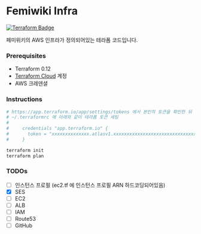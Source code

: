 Femiwiki Infra
========
[![Terraform Badge]][Terraform Cloud Link]

페미위키의 AWS 인프라가 정의되어있는 테라폼 코드입니다.

### Prerequisites
- Terraform 0.12
- [Terraform Cloud] 계정
- AWS 크레덴셜

### Instructions
```bash
# https://app.terraform.io/app/settings/tokens 에서 본인의 토큰을 확인한 뒤
# ~/.terraformrc 에 아래와 같이 테라폼 토큰 세팅
#
#     credentials "app.terraform.io" {
#       token = "xxxxxxxxxxxxxx.atlasv1.xxxxxxxxxxxxxxxxxxxxxxxxxxxxxxxxxxxxxxxxxxxxxxxxxxxxxxxxxxxxxxxxxxx"
#     }

terraform init
terraform plan
```

### TODOs
- [ ] 인스턴스 프로필 (ec2.tf 에 인스턴스 프로필 ARN 하드코딩되어있음)
- [x] SES
- [ ] EC2
- [ ] ALB
- [ ] IAM
- [ ] Route53
- [ ] GitHub

[Terraform Badge]: https://badgen.net/badge/icon/terraform?label&icon=https://unpkg.com/badgen-icons@0.12.0/icons/terraform.svg
[Terraform Cloud Link]: https://app.terraform.io/app/femiwiki/workspaces/infra
[Terraform Cloud]: https://app.terraform.io
